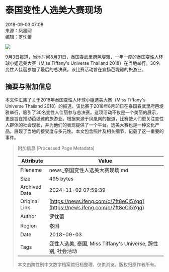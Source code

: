 # 泰国变性人选美大赛现场

2018-09-03 07:08  
来源：凤凰网  
编辑：罗忱蕾  

![](https://p3.ifengimg.com/cmpp/2018/09/03/07/0dadc3b8-8b15-4cdc-9c77-e2500af388da_size213_w1024_h754.jpg)

9月3日报道，当地时间8月31日，泰国春武里府芭堤雅，一年一度的泰国变性人环球小姐选美大赛（Miss Tiffany's Universe Thailand 2018）在当地举行。30名变性人佳丽参加了最后的总决赛。该比赛活动旨在宣扬芭堤雅的旅游业。

## 摘要与附加信息

<!-- tcd_abstract -->
本文件汇集了关于2018年泰国变性人环球小姐选美大赛（Miss Tiffany's Universe Thailand 2018）的报道。该比赛于2018年8月31日在泰国春武里府芭堤雅举行，吸引了30名变性人佳丽参与总决赛。这项活动不仅是一个美丽的展示，更是旨在推动芭堤雅的旅游业。根据来源于凤凰网的报道，比赛使人们更关注变性人群体的社会现状，并为他们的表现提供了一个平台。选美大赛也是一种文化产品，展现了当地的接受度与多元性。本文包含照片及相关细节，记载了这一重要的事件。
<!-- tcd_abstract_end -->

> 附加信息 [Processed Page Metadata]
>
> | Attribute       | Value                                  |
> |-----------------|----------------------------------------|
> | Filename        | news_泰国变性人选美大赛现场.md                             |
> | Size            | 495 bytes                           |
> | Archived Date   | 2024-11-02 07:59:39                             |
> | Original Link   | [https://news.ifeng.com/c/7ft8eCi5Ygq](https://news.ifeng.com/c/7ft8eCi5Ygq)                       |
> | Author          | 罗忱蕾                               |
> | Region          | 泰国                               |
> | Date            | 2018-09-03                                 |
> | Tags            | 变性人选美, 泰国, Miss Tiffany's Universe, 跨性别, 社会活动                                 |
>
> 本文由跨性别中文数字档案馆归档整理，仅供浏览。版权归原作者所有。
>